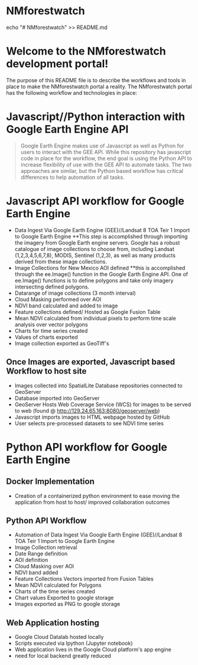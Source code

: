 # NMforestwatch
echo "# NMforestwatch" >> README.md


# Welcome to the NMforestwatch development portal!

The purpose of this README file is to describe the workflows and tools in place to make the NMforestwatch portal a reality.  The NMforestwatch portal has the following workflow and technologies in place:


# Javascript//Python interaction with Google Earth Engine API
>Google Earth Engine makes use of Javascript as well as Python for users to interact with the GEE API.  While this repository has javascript code in place for the workflow, the end goal is using the Python API to increase flexibility of use with the GEE API to automate tasks. The two approaches are similar, but the Python based workflow has critical differences to help automation of all tasks.

# Javascript API workflow for Google Earth Engine 
* Data Ingest Via Google Earth Engine (GEE)//Landsat 8 TOA Teir 1 Import to Google Earth Engine 
  **This step is accomplished through importing the imagery from Google Earth engine servers.  Google has a robust catalogue of image collections to choose from, including Landsat (1,2,3,4,5,6,7,8), MODIS, Sentinel (1,2,3), as well as many products derived from these image collections.
* Image Collections for New Mexico AOI defined 
  **this is accomplished through the ee.Image() function in the Google Earth Engine API.  One of ee.Image() functions is to define polygons and take only imagery intersecting defined polygons.  
* Datarange of image collections (3 month interval) 
* Cloud Masking performed over AOI
* NDVI band calculated and added to image 
* Feature collections defined/ Hosted as Google Fusion Table
* Mean NDVI calculated from individual pixels to perform time scale analysis over vector polygons
* Charts for time series created
* Values of charts exported
* Image collection exported as GeoTiff's


## Once Images are exported, Javascript based Workflow to host site
* Images collected into SpatialLite Database repositories connected to GeoServer
* Database imported into GeoServer
* GeoServer Hosts Web Coverage Service (WCS) for images to be served to web (found @ http://129.24.65.163:8080/geoserver/web)
* Javascript imports images to HTML webpage hosted by GitHub
* User selects pre-processed datasets to see NDVI time series

# Python API workflow for Google Earth Engine
## Docker Implementation
* Creation of a containerized python environment to ease moving the application from host to host/ improved collaboration outcomes

## Python API Workflow
* Automation of Data Ingest Via Google Earth Engine (GEE)//Landsat 8 TOA Teir 1 Import to Google Earth Engine
* Image Collection retrieval
* Date Range definition
* AOI definition
* Cloud Masking over AOI
* NDVI band added
* Feature Collections Vectors imported from Fusion Tables
* Mean NDVI calculated for Polygons
* Charts of the time series created
* Chart values Exported to google storage
* Images exported as PNG to google storage 

## Web Application hosting
* Google Cloud Datalab hosted locally 
* Scripts executed via Ipython (Jupyter notebook)
* Web application lives in the Google Cloud platform's app engine
* need for local backend greatly reduced 


